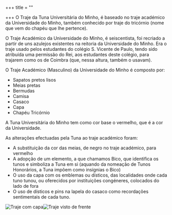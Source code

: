 +++
title = ""

+++
O Traje da Tuna Universitária do Minho, é baseado no traje académico da Universidade do Minho, também conhecido por traje do tricórnio (nome que vem do chapéu que lhe pertence).

O Traje Académico da Universidade do Minho, é seiscentista, foi recriado a partir de uns azulejos existentes na reitoria da Universidade do Minho. Era o traje usado pelos estudantes do colégio S. Vicente de Paulo, tendo sido atribuída uma permissão do Rei, aos estudantes deste colégio, para trajarem como os de Coimbra (que, nessa altura, também o usavam).

O Traje Académico (Masculino) da Universidade do Minho é composto por:

* Sapatos pretos lisos
* Meias pretas
* Bermudas
* Camisa
* Casaco
* Capa
* Chapéu Tricórnio

A Tuna Universitária do Minho tem como cor base o vermelho, que é a cor da Universidade.

As alterações efectuadas pela Tuna ao traje académico foram:

* A substituição da cor das meias, de negro no traje académico, para vermelho
* A adopção de um elemento, a que chamamos Bico, que identifica os tunos e simboliza a Tuna em si (aquando da nomeação de Tunos Honorários, a Tuna impõem como insígnias o Bico)
* O uso da capa com os emblemas ou dísticos, das localidades onde cada tuno tunou, ou oferecidos por instituições congéneres, colocados do lado de fora
* O uso de dísticos e pins na lapela do casaco como recordações sentimentais de cada tuno.

![](/images/imagens_traje-capa.gif "Traje com capa")![](/images/traje-frente.gif "Traje visto de frente")